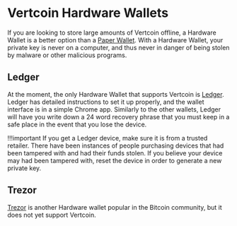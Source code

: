# Vertcoin Hardware Wallets

If you are looking to store large amounts of Vertcoin offline, a Hardware Wallet is a better option than a [Paper Wallet](./Paper-Wallets/). With a Hardware Wallet, your private key is never on a computer, and thus never in danger of being stolen by malware or other malicious programs.

## Ledger

At the moment, the only Hardware Wallet that supports Vertcoin is [Ledger](https://www.ledgerwallet.com/). Ledger has detailed instructions to set it up properly, and the wallet interface is in a simple Chrome app. Similarly to the other wallets, Ledger will have you write down a 24 word recovery phrase that you must keep in a safe place in the event that you lose the device.

!!!important
    If you get a Ledger device, make sure it is from a trusted retailer. There have been instances of people purchasing devices that had been tampered with and had their funds stolen. If you believe your device may had been tampered with, reset the device in order to generate a new private key.

## Trezor

[Trezor](https://trezor.io/) is another Hardware wallet popular in the Bitcoin community, but it does not yet support Vertcoin.
